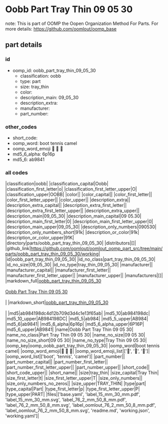 # Oobb Part Tray Thin 09 05 30  

note: This is part of OOMP the Oopen Organization Method For Parts. For more details: https://github.com/oomlout/oomp_base

##  part details





### id
* oomp_id: oobb_part_tray_thin_09_05_30
  * classification: oobb
  * type: part
  * size: tray_thin
  * color: 
  * description_main: 09_05_30
  * description_extra: 
  * manufacturer: 
  * part_number: 

### other_codes
* short_code: 
* oomp_word: boot tennis camel
* oomp_word_emoji :boot: :tennis: :camel:
* md5_6_alpha: 6p16p
* md5_6: ab9841

### all codes 
|classification|oobb|
|classification_capital|Oobb|
|classification_first_letter|o|
|classification_first_letter_upper|O|
|classification_upper|OOBB|
|color||
|color_capital||
|color_first_letter||
|color_first_letter_upper||
|color_upper||
|description_extra||
|description_extra_capital||
|description_extra_first_letter||
|description_extra_first_letter_upper||
|description_extra_upper||
|description_main|09_05_30|
|description_main_capital|09 05.30|
|description_main_first_letter|0|
|description_main_first_letter_upper|0|
|description_main_upper|09_05_30|
|description_only_numbers|090530|
|description_only_numbers_short|91k|
|description_or_color|91k|
|description_or_color_upper|91K|
|directory|parts/oobb_part_tray_thin_09_05_30|
|distributors|[]|
|github_link|https://github.com/oomlout/oomlout_oomp_part_src/tree/main/parts/oobb_part_tray_thin_09_05_30/working|
|id|oobb_part_tray_thin_09_05_30|
|id_no_class|part_tray_thin_09_05_30|
|id_no_size|09_05_30|
|id_no_type|tray_thin_09_05_30|
|manufacturer||
|manufacturer_capital||
|manufacturer_first_letter||
|manufacturer_first_letter_upper||
|manufacturer_upper||
|manufacturers|[]|
|markdown_full|[oobb_part_tray_thin_09_05_30](https://github.com/oomlout/oomlout_oomp_part_src/tree/main/parts/oobb_part_tray_thin_09_05_30/working)<br>[](https://github.com/oomlout/oomlout_oomp_part_src/tree/main/parts/oobb_part_tray_thin_09_05_30/working)<br>[Oobb Part Tray Thin 09 05 30](https://github.com/oomlout/oomlout_oomp_part_src/tree/main/parts/oobb_part_tray_thin_09_05_30/working)<br><br>|
|markdown_short|[oobb_part_tray_thin_09_05_30](https://github.com/oomlout/oomlout_oomp_part_src/tree/main/parts/oobb_part_tray_thin_09_05_30/working)<br><br>|
|md5|ab984198dc4d12b709d3d4c1e13f65ab|
|md5_10|ab984198dc|
|md5_10_upper|AB984198DC|
|md5_5|ab984|
|md5_5_upper|AB984|
|md5_6|ab9841|
|md5_6_alpha|6p16p|
|md5_6_alpha_upper|6P16P|
|md5_6_upper|AB9841|
|name|Oobb Part Tray Thin 09 05 30|
|name_no_class|Part Tray Thin 09 05 30|
|name_no_size|09 05 30|
|name_no_size_short|09 05 30|
|name_no_type|Tray Thin 09 05 30|
|oomp_key|oomp_oobb_part_tray_thin_09_05_30|
|oomp_word|boot tennis camel|
|oomp_word_emoji|:boot: :tennis: :camel:|
|oomp_word_emoji_list|[':boot:', ':tennis:', ':camel:']|
|oomp_word_list|['boot', 'tennis', 'camel']|
|part_number||
|part_number_capital||
|part_number_first_letter||
|part_number_first_letter_upper||
|part_number_upper||
|short_code||
|short_code_upper||
|short_name||
|size|tray_thin|
|size_capital|Tray Thin|
|size_first_letter|t|
|size_first_letter_upper|T|
|size_only_numbers||
|size_only_numbers_no_zeros||
|size_upper|TRAY_THIN|
|type|part|
|type_capital|Part|
|type_first_letter|p|
|type_first_letter_upper|P|
|type_upper|PART|
|files|['base.yaml', 'label_15_mm_30_mm.pdf', 'label_15_mm_30_mm.svg', 'label_76_2_mm_50_8_mm.pdf', 'label_76_2_mm_50_8_mm.svg', 'label_oomlout_76_2_mm_50_8_mm.pdf', 'label_oomlout_76_2_mm_50_8_mm.svg', 'readme.md', 'working.json', 'working.yaml']|
